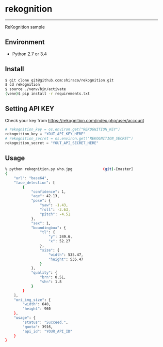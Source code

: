 # rekognition
----

ReKognition sample

## Environment
* Python 2.7 or 3.4

## Install

```bash
$ git clone git@github.com:shiraco/rekognition.git
$ cd rekognition
$ source ./venv/bin/activate
(venv)$ pip install -r requirements.txt
```

## Setting API KEY

 Check your key from https://rekognition.com/index.php/user/account

```python:rekognition.py
# rekognition_key = os.environ.get("REKOGNITION_KEY")
rekognition_key = "YOUT_API_KEY_HERE"
# rekognition_secret = os.environ.get("REKOGNITION_SECRET")
rekognition_secret = "YOUT_API_SECRET_HERE"
```

## Usage

```bash
% python rekognition.py who.jpg              (git)-[master]
{
    "url": "base64",
    "face_detection": [
        {
            "confidence": 1,
            "age": 42.13,
            "pose": {
                "yaw": -1.43,
                "roll": -3.63,
                "pitch": -4.51
            },
            "sex": 1,
            "boundingbox": {
                "tl": {
                    "y": 249.6,
                    "x": 52.27
                },
                "size": {
                    "width": 535.47,
                    "height": 535.47
                }
            },
            "quality": {
                "brn": 0.51,
                "shn": 1.8
            }
        }
    ],
    "ori_img_size": {
        "width": 640,
        "height": 960
    },
    "usage": {
        "status": "Succeed.",
        "quota": 3916,
        "api_id": "YOUR_API_ID"
    }
}
```
